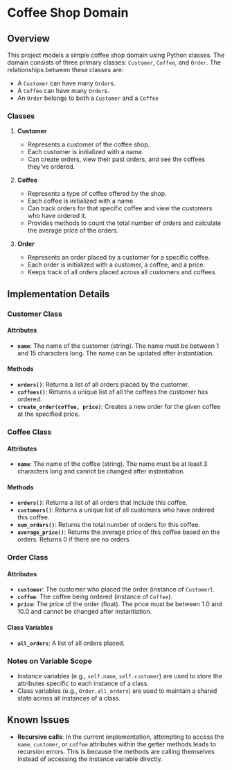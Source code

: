 # Coffee Shop Domain 

## Overview

This project models a simple coffee shop domain using Python classes. The domain consists of three primary classes: `Customer`, `Coffee`, and `Order`. The relationships between these classes are:

- A `Customer` can have many `Order`s.
- A `Coffee` can have many `Order`s.
- An `Order` belongs to both a `Customer` and a `Coffee`

### Classes

1. **Customer**
   - Represents a customer of the coffee shop.
   - Each customer is initialized with a name.
   - Can create orders, view their past orders, and see the coffees they've ordered.

2. **Coffee**
   - Represents a type of coffee offered by the shop.
   - Each coffee is initialized with a name.
   - Can track orders for that specific coffee and view the customers who have ordered it.
   - Provides methods to count the total number of orders and calculate the average price of the orders.

3. **Order**
   - Represents an order placed by a customer for a specific coffee.
   - Each order is initialized with a customer, a coffee, and a price.
   - Keeps track of all orders placed across all customers and coffees.

## Implementation Details

### Customer Class

#### Attributes

- **`name`**: The name of the customer (string). The name must be between 1 and 15 characters long. The name can be updated after instantiation.

#### Methods

- **`orders()`**: Returns a list of all orders placed by the customer.
- **`coffees()`**: Returns a unique list of all the coffees the customer has ordered.
- **`create_order(coffee, price)`**: Creates a new order for the given coffee at the specified price.

### Coffee Class

#### Attributes

- **`name`**: The name of the coffee (string). The name must be at least 3 characters long and cannot be changed after instantiation.

#### Methods

- **`orders()`**: Returns a list of all orders that include this coffee.
- **`customers()`**: Returns a unique list of all customers who have ordered this coffee.
- **`num_orders()`**: Returns the total number of orders for this coffee.
- **`average_price()`**: Returns the average price of this coffee based on the orders. Returns 0 if there are no orders.

### Order Class

#### Attributes

- **`customer`**: The customer who placed the order (instance of `Customer`).
- **`coffee`**: The coffee being ordered (instance of `Coffee`).
- **`price`**: The price of the order (float). The price must be between 1.0 and 10.0 and cannot be changed after instantiation.

#### Class Variables

- **`all_orders`**: A list of all orders placed.

### Notes on Variable Scope

- Instance variables (e.g., `self.name`, `self.customer`) are used to store the attributes specific to each instance of a class.
- Class variables (e.g., `Order.all_orders`) are used to maintain a shared state across all instances of a class.

## Known Issues

- **Recursive calls**: In the current implementation, attempting to access the `name`, `customer`, or `coffee` attributes within the getter methods leads to recursion errors. This is because the methods are calling themselves instead of accessing the instance variable directly.


